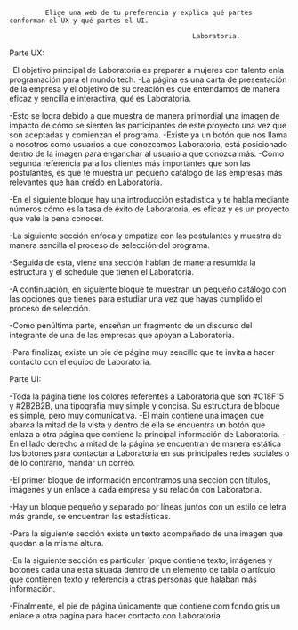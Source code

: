              Elige una web de tu preferencia y explica qué partes conforman el UX y qué partes el UI.

                                                  Laboratoria.

Parte UX:

   -El objetivo principal de Laboratoria es preparar a mujeres con talento enla programación para el mundo tech.
   -La página es una carta de presentación de la empresa y el objetivo de su creación es que entendamos de manera eficaz y sencilla e interactiva, qué es Laboratoria.

   -Esto se logra debido a que muestra de manera primordial una imagen de impacto de cómo se sienten las participantes de este proyecto una vez que son aceptadas y comienzan el programa.
   -Existe ya un botón que nos llama a nosotros  como usuarios a que conozcamos Laboratoria, está posicionado dentro de la imagen para enganchar al usuario a que conozca más.
   -Como segunda referencia para los clientes más importantes que son las postulantes, es que te muestra un pequeño catálogo de las empresas más relevantes que han creído en Laboratoria.

   -En el siguiente bloque hay una introducción estadística y te habla mediante números cómo es la tasa de éxito de Laboratoria, es eficaz y es un proyecto que vale la pena conocer.

   -La siguiente sección enfoca y empatiza con las postulantes y muestra de manera sencilla el proceso de selección del programa.

   -Seguida de esta, viene una sección hablan de manera resumida la estructura y el schedule que tienen el Laboratoria.

   -A continuación, en siguiente bloque te muestran un pequeño catálogo con las opciones que tienes para estudiar una vez que hayas cumplido el proceso de selección.

   -Como penúltima parte, enseñan un fragmento de un discurso del integrante de una de las empresas que apoyan a Laboratoria.

   -Para finalizar, existe un pie de página muy sencillo que te invita a hacer contacto con el equipo de Laboratoria.

Parte UI:

   -Toda la página tiene los colores referentes a Laboratoria que son #C18F15 y #2B2B2B, una tipografía muy simple y concisa. Su estructura de bloque es simple, pero muy comunicativa.
   -El main contiene una imagen que abarca la mitad de la vista y dentro de ella se encuentra un botón que enlaza a otra página que contiene la principal información de Laboratoria.
   -En el lado derecho a mitad de la página se encuentran de manera estática los botones para contactar a Laboratoria en sus principales redes sociales o de lo contrario, mandar un correo.

   -El primer bloque de información encontramos una sección con títulos, imágenes y un enlace a cada empresa y su relación con Laboratoria.

   -Hay un bloque pequeño y separado por líneas juntos con un estilo de letra más grande, se encuentran las estadísticas.

   -Para la siguiente sección existe un texto acompañado de una imagen que quedan a la misma altura.

   -En la siguiente sección es particular ´prque contiene texto, imágenes y botones cada una esta situada dentro de un elemento de tabla o artículo que contienen texto y referencia a otras personas que halaban más información.

   -Finalmente, el pie de página únicamente que contiene com fondo gris un enlace a otra pagina para hacer contacto con Laboratoria.

